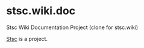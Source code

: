 # stsc.wiki.doc
Stsc Wiki Documentation Project (clone for stsc.wiki)

[Stsc](https://github.com/sidorovis/stsc) is a project.

